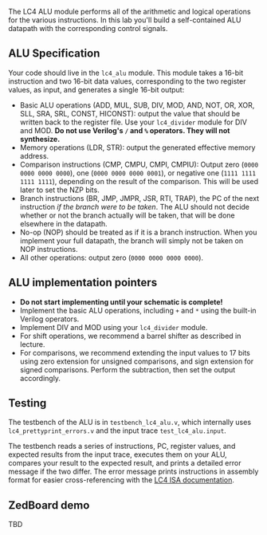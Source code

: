 The LC4 ALU module performs all of the arithmetic and logical
operations for the various instructions. In this lab you'll build a
self-contained ALU datapath with the corresponding control signals.

## ALU Specification

Your code should live in the `lc4_alu` module. This module takes a
16-bit instruction and two 16-bit data values, corresponding to the
two register values, as input, and generates a single 16-bit output:

+ Basic ALU operations (ADD, MUL, SUB, DIV, MOD, AND, NOT, OR, XOR,
SLL, SRA, SRL, CONST, HICONST): output the value that should be
written back to the register file. Use your `lc4_divider` module for
DIV and MOD. **Do not use Verilog's `/` and `%` operators. They will
not synthesize.**
+ Memory operations (LDR, STR): output the generated effective memory address.
+ Comparison instructions (CMP, CMPU, CMPI, CMPIU): Output zero (`0000 0000 0000 0000`), one (`0000 0000 0000 0001`), or negative one (`1111 1111 1111 1111`), depending on the result of the comparison. This will be used later to set the NZP bits.
+ Branch instructions (BR, JMP, JMPR, JSR, RTI, TRAP), the PC of the next instruction *if the branch were to be taken*. The ALU should not decide whether or not the branch actually will be taken, that will be done elsewhere in the datapath.
+ No-op (NOP) should be treated as if it is a branch instruction. When you implement your full datapath, the branch will simply not be taken on NOP instructions.
+ All other operations: output zero (`0000 0000 0000 0000`).

## ALU implementation pointers

+ **Do not start implementing until your schematic is complete!**
+ Implement the basic ALU operations, including `+` and `*` using the built-in Verilog operators.
+ Implement DIV and MOD using your `lc4_divider` module.
+ For shift operations, we recommend a barrel shifter as described in lecture.
+ For comparisons, we recommend extending the input values to 17 bits using zero extension for unsigned comparisons, and sign extension for signed comparisons. Perform the subtraction, then set the output accordingly.

## Testing

The testbench of the ALU is in `testbench_lc4_alu.v`, which internally
uses `lc4_prettyprint_errors.v` and the input trace
`test_lc4_alu.input`.

The testbench reads a series of instructions, PC, register values, and
expected results from the input trace, executes them on your ALU,
compares your result to the expected result, and prints a detailed
error message if the two differ. The error message prints instructions
in assembly format for easier cross-referencing with the [LC4 ISA documentation](http://cis.upenn.edu/~cis371/current/lc4.html).

## ZedBoard demo

TBD
